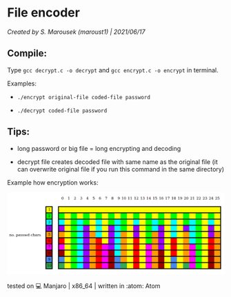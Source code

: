 <h1>File encoder</h1>

*Created by S. Marousek (maroust1) | 2021/06/17*

<h2>Compile:</h2>

Type `gcc decrypt.c -o decrypt` and `gcc encrypt.c -o encrypt` in terminal.

Examples:

*    `./encrypt original-file coded-file password`

*    `./decrypt coded-file password`

<h2>Tips:</h2>

*    long password or big file = long encrypting and decoding

*    decrypt file creates decoded file with same name as the original file (it can overwrite original file if you run this command in the same directory)

Example how encryption works:

![alt text](https://github.com/1000101cz/file_encoder/blob/main/encryption_sheet.png?raw=true "graph")



tested on :computer: Manjaro | x86_64    |   written in :atom: Atom
